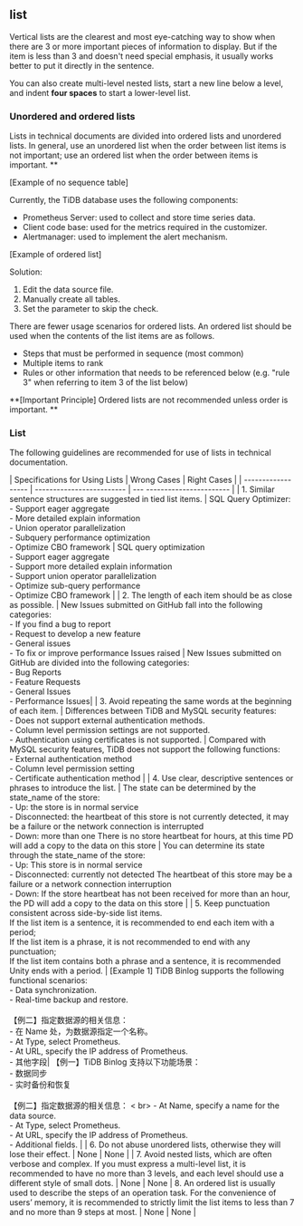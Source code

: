 ## list

Vertical lists are the clearest and most eye-catching way to show when there are 3 or more important pieces of information to display. But if the item is less than 3 and doesn't need special emphasis, it usually works better to put it directly in the sentence.

You can also create multi-level nested lists, start a new line below a level, and indent **four spaces** to start a lower-level list.

### Unordered and ordered lists

Lists in technical documents are divided into ordered lists and unordered lists. In general, use an unordered list when the order between list items is not important; use an ordered list when the order between items is important. **

[Example of no sequence table]

Currently, the TiDB database uses the following components:

- Prometheus Server: used to collect and store time series data.
- Client code base: used for the metrics required in the customizer.
- Alertmanager: used to implement the alert mechanism.

[Example of ordered list]

Solution:

1. Edit the data source file.
2. Manually create all tables.
3. Set the parameter to skip the check.

There are fewer usage scenarios for ordered lists. An ordered list should be used when the contents of the list items are as follows.

- Steps that must be performed in sequence (most common)
- Multiple items to rank
- Rules or other information that needs to be referenced below (e.g. "rule 3" when referring to item 3 of the list below)

**[Important Principle] Ordered lists are not recommended unless order is important. **

### List

The following guidelines are recommended for use of lists in technical documentation.

| Specifications for Using Lists | Wrong Cases | Right Cases |
| ------------------ | ------------------------- | --- ----------------------- |
| 1. Similar sentence structures are suggested in tied list items. | SQL Query Optimizer: <br> - Support eager aggregate <br> - More detailed explain information<br> - Union operator parallelization<br> - Subquery performance optimization<br> - Optimize CBO framework | SQL query optimization <br> - Support eager aggregate <br> - Support more detailed explain information<br> - Support union operator parallelization<br> - Optimize sub-query performance<br> - Optimize CBO framework |
| 2. The length of each item should be as close as possible. | New Issues submitted on GitHub fall into the following categories: <br> - If you find a bug to report<br> - Request to develop a new feature<br> - General issues<br> - To fix or improve performance Issues raised | New Issues submitted on GitHub are divided into the following categories: <br> - Bug Reports<br> - Feature Requests<br> - General Issues<br> - Performance Issues|
| 3. Avoid repeating the same words at the beginning of each item. | Differences between TiDB and MySQL security features: <br> - Does not support external authentication methods. <br> - Column level permission settings are not supported. <br> - Authentication using certificates is not supported. | Compared with MySQL security features, TiDB does not support the following functions: <br> - External authentication method <br> - Column level permission setting <br> - Certificate authentication method |
| 4. Use clear, descriptive sentences or phrases to introduce the list. | The state can be determined by the state_name of the store: <br> - Up: the store is in normal service<br> - Disconnected: the heartbeat of this store is not currently detected, it may be a failure or the network connection is interrupted<br> - Down: more than one There is no store heartbeat for hours, at this time PD will add a copy to the data on this store | You can determine its state through the state_name of the store: <br> - Up: This store is in normal service<br> - Disconnected: currently not detected The heartbeat of this store may be a failure or a network connection interruption<br> - Down: If the store heartbeat has not been received for more than an hour, the PD will add a copy to the data on this store |
| 5. Keep punctuation consistent across side-by-side list items. <br> If the list item is a sentence, it is recommended to end each item with a period; <br> If the list item is a phrase, it is not recommended to end with any punctuation; <br> If the list item contains both a phrase and a sentence, it is recommended Unity ends with a period. | [Example 1] TiDB Binlog supports the following functional scenarios: <br> - Data synchronization. <br> - Real-time backup and restore. <br> <br> 【例二】指定数据源的相关信息： <br> - 在 Name 处，为数据源指定一个名称。 <br> - At Type, select Prometheus. <br> - At URL, specify the IP address of Prometheus. <br> - 其他字段| 【例一】TiDB Binlog 支持以下功能场景： <br>  - 数据同步<br>  - 实时备份和恢复<br> <br> 【例二】指定数据源的相关信息： < br> - At Name, specify a name for the data source. <br> - At Type, select Prometheus. <br> - At URL, specify the IP address of Prometheus. <br> - Additional fields. |
| 6. Do not abuse unordered lists, otherwise they will lose their effect. | None | None |
| 7. Avoid nested lists, which are often verbose and complex. If you must express a multi-level list, it is recommended to have no more than 3 levels, and each level should use a different style of small dots. | None | None |
8. An ordered list is usually used to describe the steps of an operation task. For the convenience of users’ memory, it is recommended to strictly limit the list items to less than 7 and no more than 9 steps at most. | None | None |
